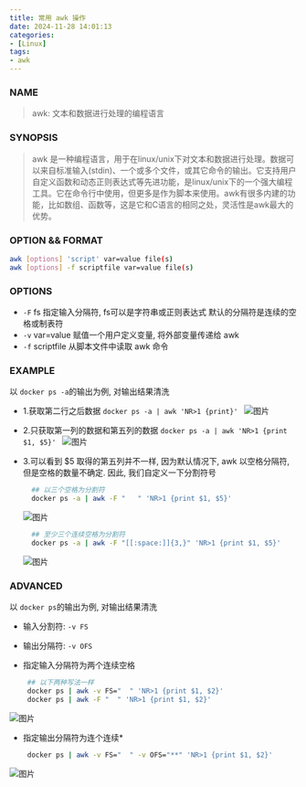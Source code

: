 ```yaml
---
title: 常用 awk 操作
date: 2024-11-28 14:01:13
categories: 
- [Linux]
tags: 
- awk
---
```




### NAME

> awk: 文本和数据进行处理的编程语言

### SYNOPSIS

> awk 是一种编程语言，用于在linux/unix下对文本和数据进行处理。数据可以来自标准输入(stdin)、一个或多个文件，或其它命令的输出。它支持用户自定义函数和动态正则表达式等先进功能，是linux/unix下的一个强大编程工具。它在命令行中使用，但更多是作为脚本来使用。awk有很多内建的功能，比如数组、函数等，这是它和C语言的相同之处，灵活性是awk最大的优势。

### OPTION && FORMAT

``` bash
awk [options] 'script' var=value file(s)
awk [options] -f scriptfile var=value file(s)
```

### OPTIONS

- `-F` fs  指定输入分隔符, fs可以是字符串或正则表达式 默认的分隔符是连续的空格或制表符
- `-v` var=value 赋值一个用户定义变量, 将外部变量传递给 awk
- `-f` scriptfile 从脚本文件中读取 awk 命令


### EXAMPLE

以 `docker ps -a`的输出为例, 对输出结果清洗

- 1.获取第二行之后数据
  `docker ps -a | awk 'NR>1 {print}' `
   ![图片](/images/103.awk.md.01.png)
- 2.只获取第一列的数据和第五列的数据
  `docker ps -a | awk 'NR>1 {print $1, $5}' `
   ![图片](/images/103.awk.md.02.png)
- 3.可以看到 $5 取得的第五列并不一样, 因为默认情况下, awk 以空格分隔符, 但是空格的数量不确定.
   因此, 我们自定义一下分割符号

    ``` bash
      ## 以三个空格为分割符
      docker ps -a | awk -F "   " 'NR>1 {print $1, $5}' 
    ```
    ![图片](/images/103.awk.md.03.png)
    ``` bash
      ## 至少三个连续空格为分割符
      docker ps -a | awk -F "[[:space:]]{3,}" 'NR>1 {print $1, $5}' 
    ```
    ![图片](/images/103.awk.md.04.png)

### ADVANCED

以 `docker ps`的输出为例, 对输出结果清洗

- 输入分割符: `-v FS`
- 输出分隔符: `-v OFS`

- 指定输入分隔符为两个连续空格
  ``` bash
   ## 以下两种写法一样
   docker ps | awk -v FS="  " 'NR>1 {print $1, $2}' 
   docker ps | awk -F "  " 'NR>1 {print $1, $2}'
  ```
 ![图片](/images/103.awk.md.05.png)


- 指定输出分隔符为连个连续*
  ``` bash
   docker ps | awk -v FS="  " -v OFS="**" 'NR>1 {print $1, $2}' 
  ```
 ![图片](/images/103.awk.md.05.png)